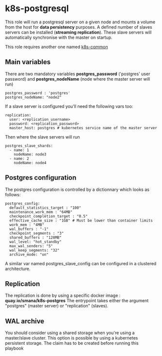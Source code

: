 # k8s-postgresql

This role will run a postgresql server on a given node and mounts a volume from the host for **data persistency** purposes.
A defined number of slaves servers can be installed (**streaming replication**). These slave servers will automatically synchronise with the master on startup.

This role requires another one named [k8s-common](https://github.com/ansibl8s/k8s-common)

## Main variables

There are two mandatory variables **postgres_password** ('postgres' user password) and **postgres_nodeName** (node where the master server will run)
```
postgres_password : 'postgres'
postgres_nodeName: "node2"
```

If a slave server is configured you'll need the following vars too:
```
replication:
  user: <replication_username>
  password: <replication_password>
  master_host: postgres # kubernetes service name of the master server
```
Then where the slave servers will run
```
postgres_slave_shards:
  - name: 1
    nodeName: node3
  - name: 2
    nodeName: node4
```

## Postgres configuration
The postgres configuration is controlled by a dictionnary which looks as follows:
```
postgres_config:
  default_statistics_target : "100"
  maintenance_work_mem : "64MB"
  checkpoint_completion_target : "0.5"
  effective_cache_size : "1GB" # Must be lower than container limits
  work_mem : "4MB"
  wal_buffers : "-1"
  checkpoint_segments : "3"
  shared_buffers : "128MB"
  wal_level: "hot_standby"
  max_wal_senders: "5"
  wal_keep_segments: "32"
  archive_mode: "on"
```
A similar var named postgres_slave_config can be configured in a clustered architecture.

## Replication
The replication is done by using a specific docker image : **quay.io/smana/k8s-postgres**
The entrypoint takes either the argument "postgres" (master server) or "replication" (slaves).

## WAL archive
You should consider using a shared storage when you're using a master/slave cluster.
This option is possible by using a kubernetes persistent storage.
The claim has to be created before running this playbook
